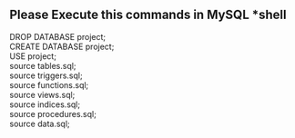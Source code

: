## Please Execute this commands in MySQL *shell

DROP DATABASE project;  
CREATE DATABASE project;  
USE project;  
source tables.sql;  
source triggers.sql;  
source functions.sql;  
source views.sql;  
source indices.sql;  
source procedures.sql;  
source data.sql;  
